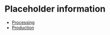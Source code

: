 # Placeholder information

* [Processing](./processing/processing.md)
* [Production](./production/production.md)
